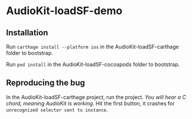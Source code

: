 # AudioKit-loadSF-demo

## Installation
Run `carthage install --platform ios` in the AudioKit-loadSF-carthage folder to bootstrap.

Run `pod install` in the AudioKit-loadSF-cocoapods folder to bootstrap.

## Reproducing the bug
In the AudioKit-loadSF-carthage project, run the project. *You will hear a C chord, meaning AudioKit is working*. 
Hit the first button, it crashes for `unrecognized selector sent to instance`.
